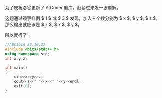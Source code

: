 为了庆祝洛谷更新了 AtCoder 题库，赶紧过来发一波题解。

这题通过观察样例 $ 1 $ 或 $ 3 $ 发现，加入三个数分别为 $ x $, $ y $, $ z $, 那么输出就应该是 $ z $, $ x $, $ y $。

所以就行了：

```cpp
//ABC161A 22.10.22
#include <bits/stdc++.h>
using namespace std;
int x,y,z;

int main() 
{
	cin>>x>>y>>z;
	cout<<z<<" "<<x<<" "<<y<<endl;
	exit(0);
}
```